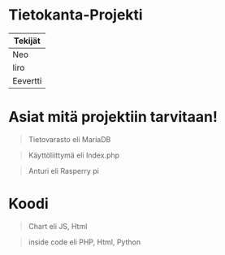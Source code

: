  # Tietokanta-Projekti
 
 | Tekijät |
 | --------- |
 | Neo |
 | Iiro |
 | Eevertti |
# Asiat mitä projektiin tarvitaan!

> Tietovarasto eli MariaDB

> Käyttöliittymä eli Index.php

> Anturi eli Rasperry pi

# Koodi

> Chart eli JS, Html

> inside code eli PHP, Html, Python 
